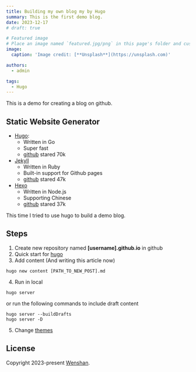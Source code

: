```yaml
---
title: Building my own blog my by Hugo
summary: This is the first demo blog.
date: 2023-12-17
# draft: true

# Featured image
# Place an image named `featured.jpg/png` in this page's folder and customize its options here.
image:
  caption: 'Image credit: [**Unsplash**](https://unsplash.com)'

authors:
  - admin

tags:
  - Hugo
---
```



This is a demo for creating a blog on github. 

## Static Website Generator
 - [Hugo](https://gohugo.io/): 
    - Written in Go
    - Super fast
    - [github](https://github.com/gohugoio/hugo) stared 70k
 - [Jekyll](https://jekyllrb.com/)
    - Written in Ruby
    - Built-in support for Github pages
    - [github](https://github.com/jekyll/jekyll) stared 47k
 - [Hexo](https://hexo.io/)
    - Written in Node.js
    - Supporting Chinese
    - [github](https://github.com/hexojs/hexo) stared 37k

This time I tried to use hugo to build a demo blog.


## Steps
1. Create new repository named **[username].github.io** in github
2. Quick start for [hugo](https://gohugo.io/getting-started/quick-start/)
3. Add content (And writing this article now)
```
hugo new content [PATH_TO_NEW_POST].md
```
4. Run in local
```
hugo server
```
or run the following commands to include draft content 
```
hugo server --buildDrafts
hugo server -D
```
5. Change [themes](https://themes.gohugo.io/)

## License

Copyright 2023-present [Wenshan](https://zhangwenshan001.github.io/).
